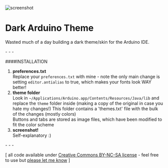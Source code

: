![screenshot](https://raw.github.com/jeffThompson/DarkArduinoTheme/master/screenshot.png)

Dark Arduino Theme
================

Wasted much of a day building a dark theme/skin for the Arduino IDE.

\- \- \-

####INSTALLATION
1. **preferences.txt**  
Replace your `preferences.txt` with mine - note the only main change is setting `editor.antialias` to true, which makes your fonts look WAY better!  
2. **theme folder**  
Look in `~/Applications/Arduino.app/Contents/Resources/Java/lib` and replace the `theme` folder inside (making a copy of the original in case you hate my changes!)
This folder contains a 'themes.txt' file with the bulk of the changes (mostly colors)  
Buttons and tabs are stored as image files, which have been modified to fit the color scheme
3. **screenshot!**  
Self-explanatory :)

\- \- \-

\[ all code available under [Creative Commons BY-NC-SA license](http://creativecommons.org/licenses/by-nc-sa/3.0/) - feel free to use but [please let me know](http://www.jeffreythompson.org) \]
